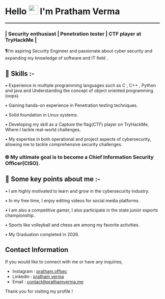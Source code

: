 
<h1 align="left">Hello <img src="https://raw.githubusercontent.com/MartinHeinz/MartinHeinz/master/wave.gif" width="30px"> I'm Pratham Verma</h1>
<hr style="height:4px;border-width:0;color:gray;background-color:gray">
<h3 align="left">| Security enthusiast | Penetration tester | CTF player at TryHackMe |</h3>


🎙️I’m aspiring Security Engineer and passionate about cyber security and expanding my knowledge of software and IT field .

## 🚀 Skills :-
• Experience in multiple programming languages such as C , C++ , Python and java and Understanding the concept of object oriented programming (oops).

• Gaining hands-on experience in Penetration testing techniques.

• Solid foundation in Linux systems.  

• Developing my skill as a Capture the flag(CTF) player on TryHackMe, Where I tackle real-world challenges.

• My expertise in both operational and project aspects of cybersecurity, allowing me to  tackle comprehensive security challenges.

### 🌐 My ultimate goal is to become a Chief Information Security Officer(CISO).

## 📶 Some key points about me :-
• I am highly motivated to learn and grow in the cybersecurity industry.

• In my free time, I enjoy editing videos for social media platforms.

• I am also a competitive gamer, I also participate in the state junior esports championship.

• Sports like volleyball and chess are among my favorite activities.

• My Graduation completed in 2026.

## Contact Information

If you would like to connect with me or have any inquiries,
- Instagram : [pratham.offsec](https://www.instagram.com/pratham.offsec/)
- Linkedin :  [pratham verma](https://www.linkedin.com/in/pratham-tech/)
- Email : contact@prathamverma.me

Thank you for visiting my profile !


